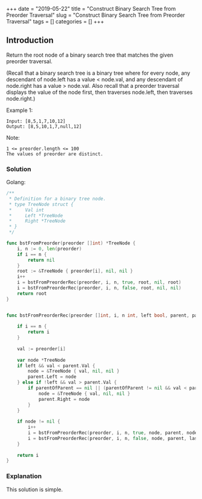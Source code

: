 +++
date = "2019-05-22"
title = "Construct Binary Search Tree from Preorder Traversal"
slug = "Construct Binary Search Tree from Preorder Traversal"
tags = []
categories = []
+++

## Introduction

Return the root node of a binary search tree that matches the given preorder traversal.

(Recall that a binary search tree is a binary tree where for every node, any descendant of node.left has a value < node.val, and any descendant of node.right has a value > node.val.  Also recall that a preorder traversal displays the value of the node first, then traverses node.left, then traverses node.right.)

 
Example 1:
```
Input: [8,5,1,7,10,12]
Output: [8,5,10,1,7,null,12]
```
 

Note: 
```
1 <= preorder.length <= 100
The values of preorder are distinct.
```

### Solution

Golang:
``` go
/**
 * Definition for a binary tree node.
 * type TreeNode struct {
 *     Val int
 *     Left *TreeNode
 *     Right *TreeNode
 * }
 */

func bstFromPreorder(preorder []int) *TreeNode {   
    i, n := 0, len(preorder)
    if i == n {
        return nil
    }
    root := &TreeNode { preorder[i], nil, nil }
    i++
    i = bstFromPreorderRec(preorder, i, n, true, root, nil, root)
    i = bstFromPreorderRec(preorder, i, n, false, root, nil, nil)
    return root
}


func bstFromPreorderRec(preorder []int, i, n int, left bool, parent, parentOfParent, lastLeft *TreeNode) int {
    
    if i == n {
        return i
    }
    
    val := preorder[i]
        
    var node *TreeNode    
    if left && val < parent.Val {
        node = &TreeNode { val, nil, nil }
        parent.Left = node
    } else if !left && val > parent.Val {  
        if parentOfParent == nil || (parentOfParent != nil && val < parentOfParent.Val) || (lastLeft != nil && val < lastLeft.Val) || (lastLeft == nil) {
            node = &TreeNode { val, nil, nil }
            parent.Right = node
        }
    }
    
    if node != nil {
        i++
        i = bstFromPreorderRec(preorder, i, n, true, node, parent, node)
        i = bstFromPreorderRec(preorder, i, n, false, node, parent, lastLeft)    
    }
        
    return i
}
```

### Explanation

This solution is simple.

